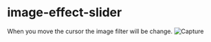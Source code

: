 # image-effect-slider
When you move the cursor the image filter will be change.
![Capture](https://user-images.githubusercontent.com/74858612/121462351-53d0ba00-c965-11eb-9b42-172912a522a1.PNG)
